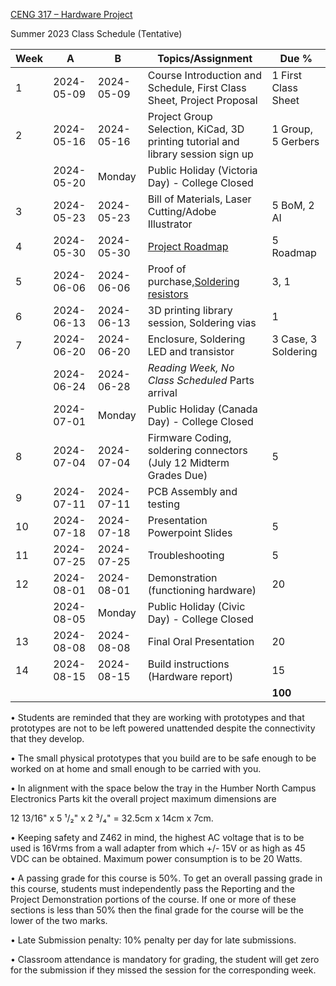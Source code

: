 [CENG 317 – Hardware
Project](https://humber.ca/transferoptions/course-outlines/outline.html?code=CENG%20317)

Summer 2023 Class Schedule (Tentative)

|Week|A         |B         |Topics/Assignment                                                                                         | Due %               |
|----|----------|----------|----------------------------------------------------------------------------------------------------------|---------------------|
|1   |2024-05-09|2024-05-09|Course Introduction and Schedule, First Class Sheet, Project Proposal                                     |1 First Class Sheet  |
|2   |2024-05-16|2024-05-16|Project Group Selection, KiCad, 3D printing tutorial and library session sign up                          |1 Group, 5 Gerbers   |
|    |2024-05-20|Monday    |Public Holiday (Victoria Day) - College Closed                                                            |                     |
|3   |2024-05-23|2024-05-23|Bill of Materials, Laser Cutting/Adobe Illustrator                                                        |5 BoM, 2 AI          |
|4   |2024-05-30|2024-05-30|[Project Roadmap](https://github.blog/changelog/2023-01-31-roadmap-in-projects-public-beta/)              |5 Roadmap            |
|5   |2024-06-06|2024-06-06|Proof of purchase,[Soldering resistors](https://www.linkedin.com/learning/learning-soldering-for-electronics/solder-for-electronic-products-and-manufacturing)|3, 1|
|6   |2024-06-13|2024-06-13|3D printing library session, Soldering vias                                                               |1                    |
|7   |2024-06-20|2024-06-20|Enclosure, Soldering LED and transistor																	  |3 Case, 3 Soldering  |
|    |2024-06-24|2024-06-28|*Reading Week, No Class Scheduled* Parts arrival                                                          |                     |
|    |2024-07-01|Monday    |Public Holiday (Canada Day) - College Closed                                                              |                     |
|8   |2024-07-04|2024-07-04|Firmware Coding, soldering connectors (July 12 Midterm Grades Due)                                        |5                    |
|9   |2024-07-11|2024-07-11|PCB Assembly and testing                                                                                  |                     |
|10  |2024-07-18|2024-07-18|Presentation Powerpoint Slides                                                                            |5                    |
|11  |2024-07-25|2024-07-25|Troubleshooting                                                                                           |5                    |
|12  |2024-08-01|2024-08-01|Demonstration (functioning hardware)                                                                      |20                   |
|    |2024-08-05|Monday    |Public Holiday (Civic Day) - College Closed                                                               |                     |
|13  |2024-08-08|2024-08-08|Final Oral Presentation                                                                                   |20                   |
|14  |2024-08-15|2024-08-15|Build instructions (Hardware report)                                                                      |15                   |
|    |          |          |                                                                                                          |**100**              |


• Students are reminded that they are working with prototypes and that
prototypes are not to be left powered unattended despite the connectivity that
they develop.

• The small physical prototypes that you build are to be safe enough to be
worked on at home and small enough to be carried with you.

• In alignment with the space below the tray in the Humber North Campus
Electronics Parts kit the overall project maximum dimensions are

12 13/16" x 5 ¹/₂" x 2 ³/₄" = 32.5cm x 14cm x 7cm.

• Keeping safety and Z462 in mind, the highest AC voltage that is to be used is
16Vrms from a wall adapter from which +/- 15V or as high as 45 VDC can be
obtained. Maximum power consumption is to be 20 Watts.

• A passing grade for this course is 50%. To get an overall passing grade in
this course, students must independently pass the Reporting and the Project
Demonstration portions of the course. If one or more of these sections is less
than 50% then the final grade for the course will be the lower of the two marks.

• Late Submission penalty: 10% penalty per day for late submissions.

• Classroom attendance is mandatory for grading, the student will get zero for
the submission if they missed the session for the corresponding week.
